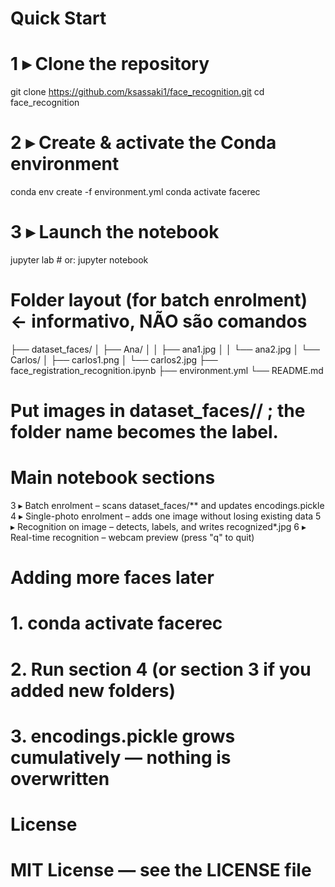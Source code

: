 # Quick Start


# 1 ▸ Clone the repository
git clone https://github.com/ksassaki1/face_recognition.git
cd face_recognition

# 2 ▸ Create & activate the Conda environment
conda env create -f environment.yml
conda activate facerec

# 3 ▸ Launch the notebook
jupyter lab      # or: jupyter notebook


# Folder layout (for batch enrolment)        ← informativo, NÃO são comandos



├── dataset_faces/
│   ├── Ana/
│   │   ├── ana1.jpg
│   │   └── ana2.jpg
│   └── Carlos/
│       ├── carlos1.png
│       └── carlos2.jpg
├── face_registration_recognition.ipynb
├── environment.yml
└── README.md

# Put images in dataset_faces/<PersonName>/ ; the folder name becomes the label.



# Main notebook sections


3 ▸ Batch enrolment        – scans dataset_faces/** and updates encodings.pickle
4 ▸ Single-photo enrolment – adds one image without losing existing data
5 ▸ Recognition on image   – detects, labels, and writes recognized*.jpg
6 ▸ Real-time recognition  – webcam preview (press "q" to quit)



# Adding more faces later


# 1. conda activate facerec
# 2. Run section 4 (or section 3 if you added new folders)
# 3. encodings.pickle grows cumulatively — nothing is overwritten



# License


# MIT License — see the LICENSE file


